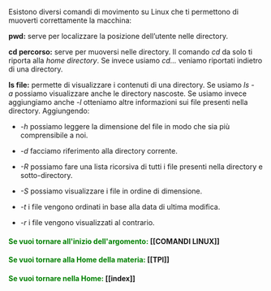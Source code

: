 Esistono diversi comandi  di movimento su Linux che ti permettono di muoverti correttamente la macchina:

**pwd:** serve per localizzare la posizione dell’utente nelle directory.

**cd percorso:** serve per muoversi nelle directory. Il comando _cd_ da solo ti riporta alla _home directory_. Se invece usiamo _cd…_ veniamo riportati indietro di una directory.

**ls file:** permette di visualizzare i contenuti di una directory. Se usiamo _ls -a_ possiamo visualizzare anche le directory nascoste. Se usiamo invece aggiungiamo anche _-l_ otteniamo altre informazioni sui file presenti nella directory. Aggiungendo:

- _-h_ possiamo leggere la dimensione del file in modo che sia più comprensibile a noi.
    
- _-d_ facciamo riferimento alla directory corrente.
    
- _-R_ possiamo fare una lista ricorsiva di tutti i file presenti nella directory e sotto-directory.
    
- _-S_ possiamo visualizzare i file in ordine di dimensione.
    
- _-t_ i file vengono ordinati in base alla data di ultima modifica.
    
- _-r_ i file vengono visualizzati al contrario.


#### <span style="color:green"> Se vuoi tornare all'inizio dell'argomento:</span> [[COMANDI LINUX]]

#### <span style="color:green"> Se vuoi tornare alla Home della materia: </span>[[TPI]]
#### <span style="color:green"> Se vuoi tornare nella Home: </span>[[index]]